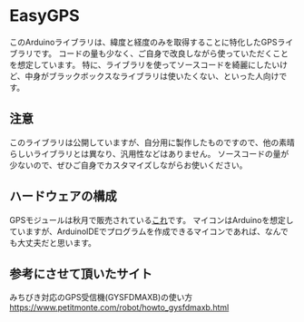 # EasyGPS
このArduinoライブラリは、緯度と経度のみを取得することに特化したGPSライブラリです。
コードの量も少なく、ご自身で改良しながら使っていただくことを想定しています。
特に、ライブラリを使ってソースコードを綺麗にしたいけど、中身がブラックボックスなライブラリは使いたくない、といった人向けです。

## 注意
このライブラリは公開していますが、自分用に製作したものですので、他の素晴らしいライブラリとは異なり、汎用性などはありません。
ソースコードの量が少ないので、ぜひご自身でカスタマイズしながらお使いください。

## ハードウェアの構成
GPSモジュールは秋月で販売されている[これ](http://akizukidenshi.com/catalog/g/gK-09991/)です。
マイコンはArduinoを想定していますが、ArduinoIDEでプログラムを作成できるマイコンであれば、なんでも大丈夫だと思います。

## 参考にさせて頂いたサイト
みちびき対応のGPS受信機(GYSFDMAXB)の使い方
https://www.petitmonte.com/robot/howto_gysfdmaxb.html